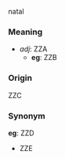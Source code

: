 natal
### Meaning
+ _adj_: ZZA
    + __eg__: ZZB

### Origin

ZZC

### Synonym

__eg__: ZZD

+ ZZE


